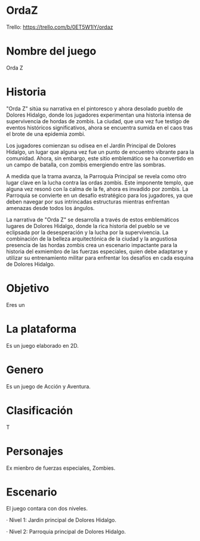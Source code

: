 # OrdaZ
Trello: https://trello.com/b/0ET5W1lY/ordaz

 # Nombre del juego
 Orda Z
 
# Historia

"Orda Z" sitúa su narrativa en el pintoresco y ahora desolado pueblo de Dolores Hidalgo, donde los jugadores experimentan una historia intensa de supervivencia de hordas de zombis. La ciudad, que una vez fue testigo de eventos históricos significativos, ahora se encuentra sumida en el caos tras el brote de una epidemia zombi.

Los jugadores comienzan su odisea en el Jardín Principal de Dolores Hidalgo, un lugar que alguna vez fue un punto de encuentro vibrante para la comunidad. Ahora, sin embargo, este sitio emblemático se ha convertido en un campo de batalla, con zombis emergiendo entre las sombras.

A medida que la trama avanza, la Parroquia Principal se revela como otro lugar clave en la lucha contra las ordas zombis. Este imponente templo, que alguna vez resonó con la calma de la fe, ahora es invadido por zombis. La Parroquia se convierte en un desafío estratégico para los jugadores, ya que deben navegar por sus intrincadas estructuras mientras enfrentan amenazas desde todos los ángulos.

La narrativa de "Orda Z" se desarrolla a través de estos emblemáticos lugares de Dolores Hidalgo, donde la rica historia del pueblo se ve eclipsada por la desesperación y la lucha por la supervivencia. La combinación de la belleza arquitectónica de la ciudad y la angustiosa presencia de las hordas zombis crea un escenario impactante para la historia del exmiembro de las fuerzas especiales, quien debe adaptarse y utilizar su entrenamiento militar para enfrentar los desafíos en cada esquina de Dolores Hidalgo.
 
 # Objetivo
 Eres un 

# La plataforma
Es un juego elaborado en 2D.

# Genero 
Es un juego de Acción y Aventura.

# Clasificación 
T

# Personajes
Ex mienbro de fuerzas especiales, Zombies.

# Escenario 
El juego contara con dos niveles.

· Nivel 1: Jardin principal de Dolores Hidalgo.

· Nivel 2: Parroquia principal de Dolores Hidalgo.
 

 
